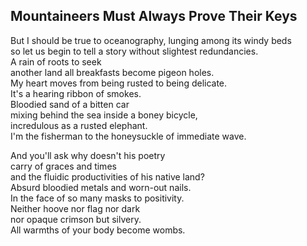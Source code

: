 Mountaineers Must Always Prove Their Keys
-----------------------------------------
But I should be true to oceanography, lunging among its windy beds  
so let us begin to tell a story without slightest redundancies.  
A rain of roots to seek  
another land all breakfasts become pigeon holes.  
My heart moves from being rusted to being delicate.  
It's a hearing ribbon of smokes.  
Bloodied sand of a bitten car  
mixing behind the sea inside a boney bicycle,  
incredulous as a rusted elephant.  
I'm the fisherman to the honeysuckle of immediate wave.  
  
And you'll ask why doesn't his poetry  
carry of graces and times  
and the fluidic productivities of his native land?  
Absurd bloodied metals and worn-out nails.  
In the face of so many masks to positivity.  
Neither hoove nor flag nor dark  
nor opaque crimson but silvery.  
All warmths of your body become wombs.  
